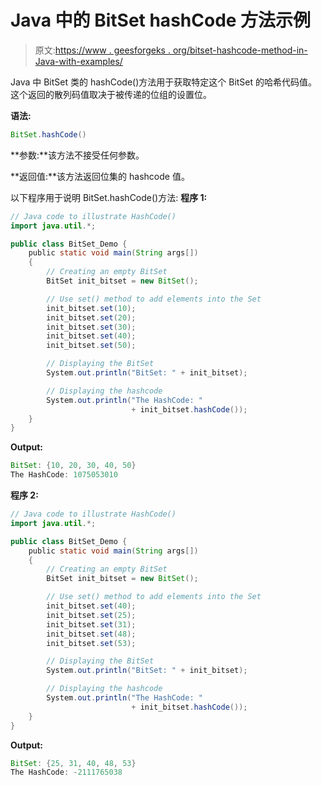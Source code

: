 # Java 中的 BitSet hashCode 方法示例

> 原文:[https://www . geesforgeks . org/bitset-hashcode-method-in-Java-with-examples/](https://www.geeksforgeeks.org/bitset-hashcode-method-in-java-with-examples/)

Java 中 BitSet 类的 hashCode()方法用于获取特定这个 BitSet 的哈希代码值。这个返回的散列码值取决于被传递的位组的设置位。

**语法:**

```java
BitSet.hashCode()
```

**参数:**该方法不接受任何参数。

**返回值:**该方法返回位集的 hashcode 值。

以下程序用于说明 BitSet.hashCode()方法:
**程序 1:**

```java
// Java code to illustrate HashCode()
import java.util.*;

public class BitSet_Demo {
    public static void main(String args[])
    {
        // Creating an empty BitSet
        BitSet init_bitset = new BitSet();

        // Use set() method to add elements into the Set
        init_bitset.set(10);
        init_bitset.set(20);
        init_bitset.set(30);
        init_bitset.set(40);
        init_bitset.set(50);

        // Displaying the BitSet
        System.out.println("BitSet: " + init_bitset);

        // Displaying the hashcode
        System.out.println("The HashCode: "
                           + init_bitset.hashCode());
    }
}
```

**Output:**

```java
BitSet: {10, 20, 30, 40, 50}
The HashCode: 1075053010

```

**程序 2:**

```java
// Java code to illustrate HashCode()
import java.util.*;

public class BitSet_Demo {
    public static void main(String args[])
    {
        // Creating an empty BitSet
        BitSet init_bitset = new BitSet();

        // Use set() method to add elements into the Set
        init_bitset.set(40);
        init_bitset.set(25);
        init_bitset.set(31);
        init_bitset.set(48);
        init_bitset.set(53);

        // Displaying the BitSet
        System.out.println("BitSet: " + init_bitset);

        // Displaying the hashcode
        System.out.println("The HashCode: "
                           + init_bitset.hashCode());
    }
}
```

**Output:**

```java
BitSet: {25, 31, 40, 48, 53}
The HashCode: -2111765038

```